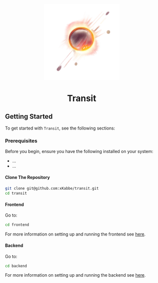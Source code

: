 <p align="center"><img src="assets/project_image.png" style="width: 250px; height: 250px;" alt=""></p>

<h1 align="center">Transit</h1>

## Getting Started

To get started with `Transit`, see the following sections:

### Prerequisites

Before you begin, ensure you have the following installed on your system:

* ...
* ...

#### Clone The Repository

```bash
git clone git@github.com:xKabbe/transit.git
cd transit
```

#### Frontend

Go to:

```bash
cd frontend
```

For more information on setting up and running the frontend see [here](frontend/README.md).

#### Backend

Go to:

```bash
cd backend
```

For more information on setting up and running the backend see [here](backend/README.md).
